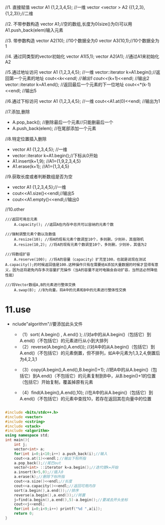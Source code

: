 //1. 直接赋值
   vector <int> A1 {1,2,3,4,5};               //一维
   vector <vector <int>> A2 {{1,2,3},{1,2,3}};//二维
   
//2. 不带参数构造
   vector <int> A1;//空的数组,长度为0(size()为0)可以用A1.push_back(elem)输入元素
   
//3. 带参数构造
   vector <int> A2(10);  //10个数据全为0
   vector <int> A3(10,1);//10个数据全为1
   
//4. 通过同类型的vector初始化
   vector <int> A1(5,1);
   vector <int> A2(A1);  //通过A1来初始化A2

//5.通过地址访问
   vector<int> A1 {1,2,3,4,5};        //一维
   vector<int>::iterator k=A1.begin();//返回第一个元素的地址
   cout<<*k<<endl;     //输出1
   cout<<*(k+1)<<endl; //输出2
   vector<int>::iterator k=A1.end();  //返回最后一个元素的下一位地址
   cout<<*(k-1)<<endl; //输出5

//6.通过下标访问
   vector<int> A1 {1,2,3,4,5}; //一维
   cout<<A1.at(0)<<endl;       //输出为1
   
//7.添加,删除
   * A.pop_back();      //删除最后一个元素//只能删最后一个
   * A.push_back(elem); //在尾部添加一个元素

//8.特定位置插入删除
   - vector<int> A1 {1,2,3,4,5};        //一维
   - vector<int>::iterator k=A1.begin();//下标从0开始
   - A1.insert(k+1,9);                  //A1={1,9,2,3,4,5}
   - A1.erase(k+1);                     //A1={1,3,4,5}

//9.获取长度或者判断数组是否为空
   + vector<int> A1 {1,2,3,4,5};//一维
   + cout<<A1.size()<<endl;//输出5
   + cout<<A1.empty()<<endl;//输出0

//10.other

    ///返回可用总元素
        A.capacity(); //返回A在内存中总共可以容纳的元素个数
        
    ///强制调整元素个数以及数值    
        A.resize(10); //将A的现有元素个数调至10个，多则删，少则补，其值随机    
        A.resize(10,2); //将A的现有元素个数调至10个，多则删，少则补，其值为2
        
    ///将数组扩容    
        A.reserve(100); //将A的容量（capacity）扩充至100，也就是说现在测试A.capacity();的时候返回值是100.这种操作只有在需要给A添加大量数据的时候才显得有意义，因为这将避免内存多次容量扩充操作（当A的容量不足时电脑会自动扩容，当然这必然降低性能） 
        
    ///将Vector数组A,B的元素进行整体交换   
        A.swap(B); //B为向量，将A中的元素和B中的元素进行整体性交换

# 11.use

   + nclude"algorithm"//要添加此头文件

      - （1）sort( A.begin() , A.end() ); //对a中的从A.begin()（包括它）到A.end()（不包括它）的元素进行从小到大排列

      + （2）reverse(A.begin(),A.end()); //对A中的从A.begin()（包括它）到A.end()（不包括它）的元素倒置，但不排列，如A中元素为1,3,2,4,倒置后为4,2,3,1

      - （3）copy(A.begin(),A.end(),B.begin()+1); //把A中的从A.begin()（包括它）到A.end()（不包括它）的元素复制到B中，从B.begin()+1的位置（包括它）开始复制，覆盖掉原有元素

      - （4）find(A.begin(),A.end(),10); //在A中的从A.begin()（包括它）到A.end()（不包括它）的元素中查找10，若存在返回其在向量中的位置


```c++

#include <bits/stdc++.h>
#include <vector>
#include <cstring>
#include <stack>
#include <algorithm>
using namespace std;
int main(){
    int j;
    vector<int> a;
    for(int i=0;i<10;i++) a.push_back(i);//输入 
    cout<<a.at(1)<<endl；//输出下标所指
    a.pop_back();//尾巴out
    vector<int> ::iterator k=a.begin();//迭代使k=开始
    a.insert(k+5,0);//插入0
    a.erase(k);//删除下标所指
    cout<<a.size()<<endl;//长度
    cout<<a.capacity()<<endl;//返回可用内存
    sort(a.begin(),a.end());//排序
    reverse(a.begin(),a.end());//转置
    j=find(a.begin(),a.end(),5)-a.begin();//要减去开头坐标
    cout<<j<<endl;
    for(int i=0;i<9;i++) printf("%d ",a[i]);
    return 0;
}
```